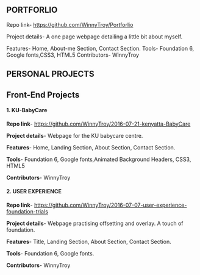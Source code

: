 

## PORTFORLIO
         

Repo link-
              https://github.com/WinnyTroy/Portforlio

Project details-
              A one page webpage detailing a little bit about myself.

Features-
          Home, About-me Section, Contact Section.
Tools-
        Foundation 6, Google fonts,CSS3, HTML5
Contributors-
        WinnyTroy


## PERSONAL PROJECTS

## Front-End Projects

#### 1. KU-BabyCare

**Repo link**-
              https://github.com/WinnyTroy/2016-07-21-kenyatta-BabyCare

**Project details**-
              Webpage for the KU babycare centre.

**Features**-
          Home, Landing Section, About Section, Contact Section.
          
          
**Tools**-
        Foundation 6, Google fonts,Animated Background Headers, CSS3, HTML5
        
        
**Contributors**-
        WinnyTroy
        
        
       

#### 2. USER EXPERIENCE
         

**Repo link**-
              https://github.com/WinnyTroy/2016-07-07-user-experience-foundation-trials

**Project details**-
              Webpage practising offsetting and overlay. A touch of foundation.

**Features**-
          Title, Landing Section, About Section, Contact Section.
          
          
**Tools**-
        Foundation 6, Google fonts.
        
       
**Contributors**-
        WinnyTroy
